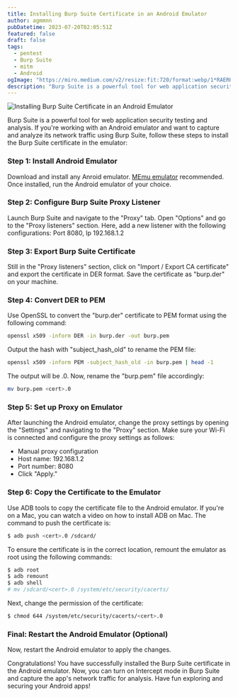 ```yaml
---
title: Installing Burp Suite Certificate in an Android Emulator
author: agmmnn
pubDatetime: 2023-07-20T02:05:51Z
featured: false
draft: false
tags:
  - pentest
  - Burp Suite
  - mitm
  - Android
ogImage: "https://miro.medium.com/v2/resize:fit:720/format:webp/1*RAERHKFXhz1nAny3iFXltg.png"
description: "Burp Suite is a powerful tool for web application security testing and analysis. If you're working with an Android emulator and want to capture and analyze its network traffic using Burp Suite..."
---
```


![Installing Burp Suite Certificate in an Android Emulator](https://miro.medium.com/v2/resize:fit:720/format:webp/1*RAERHKFXhz1nAny3iFXltg.png)

Burp Suite is a powerful tool for web application security testing and analysis. If you're working with an Android emulator and want to capture and analyze its network traffic using Burp Suite, follow these steps to install the Burp Suite certificate in the emulator:

### Step 1: Install Android Emulator

Download and install any Anroid emulator. [MEmu emulator](https://www.memuplay.com) recommended. Once installed, run the Android emulator of your choice.

### Step 2: Configure Burp Suite Proxy Listener

Launch Burp Suite and navigate to the "Proxy" tab. Open "Options" and go to the "Proxy listeners" section. Here, add a new listener with the following configurations: Port 8080, Ip 192.168.1.2

### Step 3: Export Burp Suite Certificate

Still in the "Proxy listeners" section, click on "Import / Export CA certificate" and export the certificate in DER format. Save the certificate as "burp.der" on your machine.

### Step 4: Convert DER to PEM

Use OpenSSL to convert the "burp.der" certificate to PEM format using the following command:

```bash
openssl x509 -inform DER -in burp.der -out burp.pem
```

Output the hash with "subject_hash_old" to rename the PEM file:

```bash
openssl x509 -inform PEM -subject_hash_old -in burp.pem | head -1
```

The output will be <cert>.0. Now, rename the "burp.pem" file accordingly:

```bash
mv burp.pem <cert>.0
```

### Step 5: Set up Proxy on Emulator

After launching the Android emulator, change the proxy settings by opening the "Settings" and navigating to the "Proxy" section. Make sure your Wi-Fi is connected and configure the proxy settings as follows:

- Manual proxy configuration
- Host name: 192.168.1.2
- Port number: 8080
- Click "Apply."

### Step 6: Copy the Certificate to the Emulator

Use ADB tools to copy the certificate file to the Android emulator. If you're on a Mac, you can watch a video on how to install ADB on Mac. The command to push the certificate is:

```bash
$ adb push <cert>.0 /sdcard/
```

To ensure the certificate is in the correct location, remount the emulator as root using the following commands:

```bash
$ adb root
$ adb remount
$ adb shell
# mv /sdcard/<cert>.0 /system/etc/security/cacerts/
```

Next, change the permission of the certificate:

```bash
$ chmod 644 /system/etc/security/cacerts/<cert>.0
```

### Final: Restart the Android Emulator (Optional)

Now, restart the Android emulator to apply the changes.

Congratulations! You have successfully installed the Burp Suite certificate in the Android emulator. Now, you can turn on Intercept mode in Burp Suite and capture the app's network traffic for analysis. Have fun exploring and securing your Android apps!
